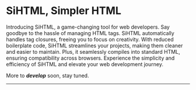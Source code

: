 # SiHTML, Simpler HTML

Introducing SiHTML, a game-changing tool for web developers. Say goodbye to the hassle of managing HTML tags. SiHTML automatically handles tag closures, freeing you to focus on creativity. With reduced boilerplate code, SiHTML streamlines your projects, making them cleaner and easier to maintain. Plus, it seamlessly compiles into standard HTML, ensuring compatibility across browsers. Experience the simplicity and efficiency of SiHTML and elevate your web development journey.


More to ***develop*** soon, stay tuned.

-----
